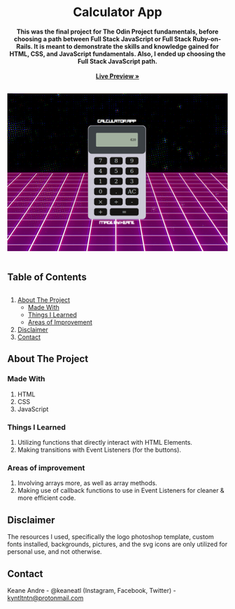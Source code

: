<p align="center">
  <h1 align="center">Calculator App</h1>
  <p align="center">
    <strong>This was the final project for The Odin Project fundamentals, before choosing a path between Full Stack JavaScript or Full Stack Ruby-on-Rails. It is meant to demonstrate the skills and knowledge gained for HTML, CSS, and JavaScript fundamentals. Also, I ended up choosing the Full Stack JavaScript path.</strong>
     <br /><br />
    <a href="https://keaneatl.github.io/calculator/" target="_blank"><strong>Live Preview »</strong></a>
    <br /><br />
  </p>
</p>

<a href="https://keaneatl.github.io/calculator/" target="_blank"><img src="/images/livepreview.png" alt="Calculator App Live Preview"></a>

<h2 style="display: inline-block">Table of Contents</h2>
<ol>
  <li>
    <a href="#about-the-project">About The Project</a>
    <ul>
      <li><a href="#made-with">Made With</a></li>
      <li><a href="#things-i-learned">Things I Learned</a></li>
      <li><a href="#areas-of-improvement">Areas of Improvement</a></li>
    </ul>
  </li>

  <li><a href="#disclaimer">Disclaimer</a></li>
  <li><a href="#contact">Contact</a></li>
</ol>

## About The Project
### Made With
1. HTML
2. CSS
3. JavaScript

### Things I Learned
1. Utilizing functions that directly interact with HTML Elements.
2. Making transitions with Event Listeners (for the buttons).

### Areas of improvement
1. Involving arrays more, as well as array methods.
2. Making use of callback functions to use in Event Listeners for cleaner & more efficient code.

## Disclaimer
The resources I used, specifically the logo photoshop template, custom fonts installed, backgrounds, pictures, and the svg icons are only utilized for personal use, and not otherwise. 

## Contact
Keane Andre - @keaneatl (Instagram, Facebook, Twitter) - <a href="mailto:kyntltntn@protonmail.com">kyntltntn@protonmail.com</a>


